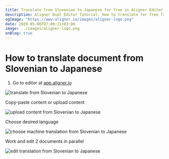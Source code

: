 ```yaml
---
title: Translate from Slovenian to Japanese for free in Aligner Editor
description: Aligner Dual Editor Tutorial. How to translate for free from Slovenian to Japanese. Aligner is multilingual document management platform. 
ogImage: "https://www.aligner.io/images/aligner-logo.png"
date: 2020-05-06T07:09:21+03:00
image: ../images/aligner-logo.png
onBlog: true
---
```


# How to translate document from Slovenian to Japanese

1. Go to editor at [app.aligner.io](https://app.aligner.io "Aligner App web page")

![translate from Slovenian to Japanese](../aligner-blank-editor.png "translate from Slovenian to Japanese")

Copy-paste content or upload content

![upload content from Slovenian to Japanese](../aligner-uploaded-document.png "upload content from Slovenian to Japanese")

Choose desired language

![choose machine translation from Slovenian to Japanese](../aligner-language-dropdown.png "choose machine translation from Slovenian to Japanese")

Work and edit 2 documents in parallel

![edit translation from Slovenian to Japanese](../aligner-double-sitded-editor.png "edit translation from Slovenian to Japanese")


